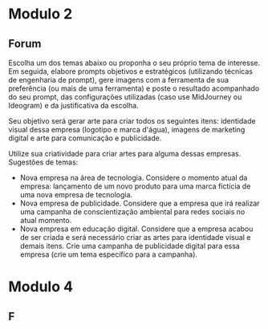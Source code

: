 # Modulo 2
## Forum
Escolha um dos temas abaixo ou proponha o seu próprio tema de interesse. Em seguida, elabore prompts objetivos e estratégicos (utilizando técnicas de engenharia de prompt), gere imagens com a ferramenta de sua preferência (ou mais de uma ferramenta) e poste o resultado acompanhado do seu prompt, das configurações utilizadas (caso use MidJourney ou Ideogram) e da justificativa da escolha.

Seu objetivo será gerar arte para criar todos os seguintes itens: identidade visual dessa empresa (logotipo e marca d'água), imagens de marketing digital e arte para comunicação e publicidade.

Utilize sua criatividade para criar artes para alguma dessas empresas.
Sugestões de temas:
- Nova empresa na área de tecnologia. Considere o momento atual da empresa: lançamento de um novo produto para uma marca fictícia de uma nova empresa de tecnologia.
- Nova empresa de publicidade. Considere que a empresa que irá realizar uma campanha de conscientização ambiental para redes sociais no atual momento.
- Nova empresa em educação digital. Considere que a empresa acabou de ser criada e será necessário criar as artes para identidade visual e demais itens. Crie uma campanha de publicidade digital para essa
empresa (crie um tema específico para a campanha).


# Modulo 4
## F